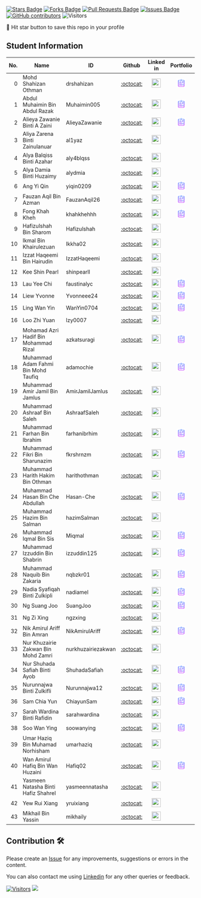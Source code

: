 <a href="https://github.com/drshahizan/HPDP/stargazers"><img src="https://img.shields.io/github/stars/drshahizan/HPDP" alt="Stars Badge"/></a>
<a href="https://github.com/drshahizan/HPDP/network/members"><img src="https://img.shields.io/github/forks/drshahizan/HPDP" alt="Forks Badge"/></a>
<a href="https://github.com/drshahizan/HPDP/pulls"><img src="https://img.shields.io/github/issues-pr/drshahizan/HPDP" alt="Pull Requests Badge"/></a>
<a href="https://github.com/drshahizan/HPDP"><img src="https://img.shields.io/github/issues/drshahizan/HPDP" alt="Issues Badge"/></a>
<a href="https://github.com/drshahizan/HPDP/graphs/contributors"><img alt="GitHub contributors" src="https://img.shields.io/github/contributors/drshahizan/HPDP?color=2b9348"></a>
![Visitors](https://api.visitorbadge.io/api/visitors?path=https%3A%2F%2Fgithub.com%2Fdrshahizan%2FHPDP&labelColor=%23d9e3f0&countColor=%23697689&style=flat)

🌟 Hit star button to save this repo in your profile

## Student Information

| No. | Name                                     | ID          | Github                         | Linked in | Portfolio |
|-----:|------------------------------------------|-------------|:--------------------------------:| :--------------------------------:|:--------------------------------:|
| 0   | Mohd Shahizan Othman          | drshahizan            | [:octocat:](https://github.com/drshahizan) | <a href="https://www.linkedin.com/in/drshahizan" ><img src="./images/linkedin.png" width="24px" height="24px" ></a> | <a href="./portfolio/"><img src="./images/portfolio.png" width="24px" height="24px"></a>|
| 1   | Abdul Muhaimin Bin Abdul Razak          |Muhaimin005             | [:octocat:](https://github.com/Muhaimin005) |<a href="https://www.linkedin.com/in/abdul-muhaimin-65390b23b?utm_source=share&utm_campaign=share_via&utm_content=profile&utm_medium=android_app" ><img src="./images/linkedin.png" width="24px" height="24px" ></a> | <a href="https://github.com/Muhaimin005/Muhaimin005/tree/main"><img src="./images/portfolio.png" width="24px" height="24px"></a> |
| 2   | Alieya Zawanie Binti A Zaini            |AlieyaZawanie             | [:octocat:](https://github.com/AlieyaZawanie) |<a href="https://www.linkedin.com/in/alieya-zaini" ><img src="./images/linkedin.png" width="24px" height="24px" ></a> | <a href="./portfolio/AlieyaZawanie"><img src="./images/portfolio.png" width="24px" height="24px"></a> |
| 3   | Aliya Zarena Binti Zainulanuar          |al1yaz       | [:octocat:](https://github.com/al1yaz) |<a href="https://www.linkedin.com/in/aliya-zarena-239469270" ><img src="./images/linkedin.png" width="24px" height="24px" ></a> |
| 4   | Alya Balqiss Binti Azahar               |aly4blqss     | [:octocat:](https://github.com/aly4blqss) | <a href="https://www.linkedin.com/in/alyabalqiss" ><img src="./images/linkedin.png" width="24px" height="24px" ></a> |
| 5   | Alya Damia Binti Huzaimy                |alydmia      | [:octocat:](https://github.com/alydmia) | <a href="https://www.linkedin.com/in/alya-damia-huzaimy-555638224" ><img src="./images/linkedin.png" width="24px" height="24px" ></a> |
| 6   | Ang Yi Qin                              |  yiqin0209           | [:octocat:](https://github.com/yiqin0209) | <a href = "https://www.linkedin.com/in/ang-yi-qin-696396225"> <img src="./images/linkedin.png" width="24px" height="24px" ></a> |<a href="./portfolio/yiqin0209"><img src="./images/portfolio.png" width="24px" height="24px"></a> |
| 7   | Fauzan Aqil Bin Azman                   |FauzanAqil26           | [:octocat:](https://github.com/FauzanAqil26) |<a href="https://www.linkedin.com/in/fauzan-aqil-azman-126077203/" ><img src="./images/linkedin.png" width="24px" height="24px" ></a> | <a href="./portfolio/FauzanAqil26"><img src="./images/portfolio.png" width="24px" height="24px"></a>|
| 8   | Fong Khah Kheh                          |khahkhehhh             | [:octocat:](https://github.com/khahkhehhh) |<a href="https://www.linkedin.com/in/fong-khah-kheh-0a539625a" ><img src="./images/linkedin.png" width="24px" height="24px" ></a> | <a href="./portfolio/khahkhehhh"><img src="./images/portfolio.png" width="24px" height="24px"></a>|
| 9   | Hafizulshah Bin Sharom                  |Hafizulshah  | [:octocat:](https://github.com/Hafizulshah) | <a href="https://my.linkedin.com/in/hafizulshah-sharom-5b3b2423b" ><img src="./images/linkedin.png" width="24px" height="24px" ></a>
| 10  | Ikmal Bin Khairulezuan                  |Ikkha02      | [:octocat:](https://github.com/Ikkha02) |<a href="https://www.linkedin.com/in/ikmal-khairulezuan-b50022225/" ><img src="./images/linkedin.png" width="24px" height="24px" ></a> |
| 11  | Izzat Haqeemi Bin Hairudin              |IzzatHaqeemi| [:octocat:](https://github.com/IzzatHaqeemi) | <a href="https://www.linkedin.com/in/izzat-haqeemi-bin-hairudin-76a207269" ><img src="./images/linkedin.png" width="24px" height="24px" ></a>
| 12  | Kee Shin Pearl                          |shinpearll   | [:octocat:](https://github.com/shinpearll) | <a href="https://www.linkedin.com/in/kee-shinpearl/" ><img src="./images/linkedin.png" width="24px" height="24px" ></a>
| 13  | Lau Yee Chi                             |faustinalyc             | [:octocat:](https://github.com/faustinalyc) |<a href="https://www.linkedin.com/in/lauyeechi0915" ><img src="./images/linkedin.png" width="24px" height="24px" ></a> | <a href="./portfolio/faustinalyc"><img src="./images/portfolio.png" width="24px" height="24px"></a> |
| 14  | Liew Yvonne                             |Yvonneee24   | [:octocat:](https://github.com/Yvonneee24) | <a href="https://www.linkedin.com/in/liew-yvonne-a69180225/" ><img src="./images/linkedin.png" width="24px" height="24px" ></a> | <a href="./portfolio/Yvonneee24"><img src="./images/portfolio.png" width="24px" height="24px"></a> |
| 15  | Ling Wan Yin                            |WanYin0704   | [:octocat:](https://github.com/WanYin0704) | <a href="https://www.linkedin.com/in/lingwanyin" ><img src="./images/linkedin.png" width="24px" height="24px" ></a> | <a href="./portfolio/WanYin0704"><img src="./images/portfolio.png" width="24px" height="24px"></a>
| 16  | Loo Zhi Yuan                            |lzy0007      | [:octocat:](https://github.com/lzy0007) | <a href="https://www.linkedin.com/in/loo-zhi-yuan-89779b224" ><img src="./images/linkedin.png" width="24px" height="24px" ></a> |
| 17  | Mohamad Azri Hadif Bin Mohammad Rizal  |azkatsuragi| [:octocat:](https://github.com/azkatsuragi) |<a href="https://www.linkedin.com/in/azrihadif" ><img src="./images/linkedin.png" width="24px" height="24px" ></a> | <a href="./portfolio/azkatsuragi"><img src="./images/portfolio.png" width="24px" height="24px"></a>
| 18  | Muhammad Adam Fahmi Bin Mohd Taufiq     |adamochie    | [:octocat:](https://github.com/adamochie) |<a href="https://www.linkedin.com/in/adam-fahmi-taufiq" ><img src="./images/linkedin.png" width="24px" height="24px" ></a> | <a href="./portfolio/adamochie"><img src="./images/portfolio.png" width="24px" height="24px"></a>|
| 19  | Muhammad Amir Jamil Bin Jamlus          | AmirJamilJamlus            | [:octocat:](https://github.com/your_id) |   <a href="https://www.linkedin.com/in/amir-jamlus-7a099b208" ><img src="./images/linkedin.png" width="24px" height="24px" ></a> |
| 20  | Muhammad Ashraaf Bin Saleh              |AshraafSaleh| [:octocat:](https://github.com/AshraafSaleh) |<a href="https://www.linkedin.com/in/muhammadashraafsaleh" ><img src="./images/linkedin.png" width="24px" height="24px" ></a> |
| 21  | Muhammad Farhan Bin Ibrahim             |farhanibrhim | [:octocat:](https://github.com/farhanibrhim) | <a href="https://www.linkedin.com/in/farhanibrhim/" ><img src="./images/linkedin.png" width="24px" height="24px" ></a> | <a href="./portfolio/farhanibrhim"><img src="./images/portfolio.png" width="24px" height="24px"></a> |
| 22  | Muhammad Fikri Bin Sharunazim           |fkrshrnzm             | [:octocat:](https://github.com/fkrshrnzm) | <a href="https://www.linkedin.com/in/muhammad-fikri19" ><img src="./images/linkedin.png" width="24px" height="24px" ></a> | <a href="./portfolio/fkrshrnzm"><img src="./images/portfolio.png" width="24px" height="24px"></a>|
| 23  | Muhammad Harith Hakim Bin Othman        |harithothman             | [:octocat:](https://github.com/harithothman) | <a href="https://www.linkedin.com/in/harith-hakim-705364235"><img src="./images/linkedin.png" width="24px" height="24px" ></a> |
| 24  | Muhammad Hasan Bin Che Abdullah         |Hasan-Che    | [:octocat:](https://github.com/Hasan-Che) | <a href="https://www.linkedin.com/in/hasan-che-abdullah-811262218" ><img src="./images/linkedin.png" width="24px" height="24px" ></a> | <a href="./portfolio/Hasan-Che"><img src="./images/portfolio.png" width="24px" height="24px"></a> |
| 25  | Muhammad Hazim Bin Salman               |hazimSalman             | [:octocat:](https://github.com/your_id) | <a href="https://www.linkedin.com/in/hazimsalman" ><img src="./images/linkedin.png" width="24px" height="24px" ></a> 
| 26  | Muhammad Iqmal Bin Sis                  |Miqmal      | [:octocat:](https://github.com/Miqmal) | <a href="https://www.linkedin.com/in/muhammad-iqmal18/" ><img src="./images/linkedin.png" width="24px" height="24px" ></a> | <a href="./portfolio/Miqmal"><img src="./images/portfolio.png" width="24px" height="24px">
| 27  | Muhammad Izzuddin Bin Shabrin           |izzuddin125             | [:octocat:](https://github.com/izzuddin125) | <a href="https://www.linkedin.com/in/muhammad-izzuddin-shabrin/" ><img src="./images/linkedin.png" width="24px" height="24px" ></a> | <a href="./portfolio/izzuddin125"><img src="./images/portfolio.png" width="24px" height="24px"></a>
| 28  | Muhammad Naquib Bin Zakaria             |nqbzkr01     | [:octocat:](https://github.com/nqbzkr01) | <a href="https://www.linkedin.com/in/naquib-zakaria-527750224/" ><img src="./images/linkedin.png" width="24px" height="24px" ></a> | <a href="./portfolio/nqbzkr01"><img src="./images/portfolio.png" width="24px" height="24px"></a> |
| 29  | Nadia Syafiqah Binti Zulkipli           |nadiamel     | [:octocat:](https://github.com/nadiamel) |<a href="https://www.linkedin.com/in/nadia-syafiqah-zulkipli" ><img src="./images/linkedin.png" width="24px" height="24px" ></a> | <a href="./portfolio/nadiamel"><img src="./images/portfolio.png" width="24px" height="24px"></a>|
| 30  | Ng Suang Joo                            |SuangJoo             | [:octocat:](https://github.com/SuangJoo) |<a href="https://www.linkedin.com/in/ng-suang-joo-389335212" ><img src="./images/linkedin.png" width="24px" height="24px" ></a> | <a href="./portfolio/SuangJoo"><img src="./images/portfolio.png" width="24px" height="24px"></a>
| 31  | Ng Zi Xing                              |ngzxing      | [:octocat:](https://github.com/ngzxing) |<a href="https://www.linkedin.com/in/ng-zi-xing-a3a466270" ><img src="./images/linkedin.png" width="24px" height="24px" ></a> |
| 32  | Nik Amirul Ariff Bin Amran              |NikAmirulAriff   | [:octocat:](https://github.com/NikAmirulAriff) |<a href="https://www.linkedin.com/in/amirul-amran"><img src="./images/linkedin.png" width="24px" height="24px" ></a>| <a href="./portfolio/NikAmirulAriff"><img src="./images/portfolio.png" width="24px" height="24px"></a>|
| 33  | Nur Khuzairie Zakwan Bin Mohd Zamri     |nurkhuzairiezakwan             | [:octocat:](https://github.com/nurkhuzairiezakwan) |<a href="https://www.linkedin.com/in/khuzairie" ><img src="./images/linkedin.png" width="24px" height="24px" ></a> |
| 34  | Nur Shuhada Safiah Binti Ayob           |ShuhadaSafiah            | [:octocat:](https://github.com/ShuhadaSafiah) |<a href="http://www.linkedin.com/in/nur-shuhada-safiah-ayob-932105242" ><img src="./images/linkedin.png" width="24px" height="24px" ></a> |<a href="./portfolio/ShuhadaSafiah"><img src="./images/portfolio.png" width="24px" height="24px"></a> |
| 35  | Nurunnajwa Binti Zulkifli               |Nurunnajwa12             | [:octocat:](https://github.com/Nurunnajwa12) |<a href="https://www.linkedin.com/in/nurunnajwa-zulkifli" ><img src="./images/linkedin.png" width="24px" height="24px" ></a> |<a href="./portfolio/Nurunnajwa12"><img src="./images/portfolio.png" width="24px" height="24px"></a> |
| 36  | Sam Chia Yun                            |ChiayunSam   | [:octocat:](https://github.com/ChiayunSam) | <a href="https://www.linkedin.com/in/sam-chia-yun-b92a37271/"><img src="./images/linkedin.png" width="24px" height="24px" ></a> | <a href="./portfolio/ChiayunSam"><img src="./images/portfolio.png" width="24px" height="24px"></a> |
| 37  | Sarah Wardina Binti Rafidin             |sarahwardina| [:octocat:](https://github.com/sarahwardina) |  <a href="https://www.linkedin.com/in/sarahwardina" ><img src="./images/linkedin.png" width="24px" height="24px" ></a> |
| 38  | Soo Wan Ying                            |soowanying     | [:octocat:](https://github.com/soowanying) |<a href="https://my.linkedin.com/in/wan-ying-soo-814b52293" ><img src="./images/linkedin.png" width="24px" height="24px" ></a> | <a href="./portfolio/soowanying"><img src="./images/portfolio.png" width="24px" height="24px"></a> |
| 39  | Umar Haziq Bin Muhamad Norhisham        |  umarhaziq           | [:octocat:](https://github.com/your_id) |<a href="https://www.linkedin.com/in/umar-haziq-75805b226" ><img src="./images/linkedin.png" width="24px" height="24px" ></a>
| 40  | Wan Amirul Hafiq Bin Wan Huzaini        |Hafiq02             | [:octocat:](https://github.com/Hafiq02) | <a href="https://www.linkedin.com/in/amirul-hafiq/" ><img src="./images/linkedin.png" width="24px" height="24px" ></a> |<a href="./portfolio/your_folder"><img src="./images/portfolio.png" width="24px" height="24px"></a>
| 41  | Yasmeen Natasha Binti Hafiz Shahrel     |yasmeennatasha| [:octocat:](https://github.com/yasmeennatasha) | <a href="https://www.linkedin.com/in/yasmeen-natasha-hafiz-shahrel" ><img src="./images/linkedin.png" width="24px" height="24px" ></a> |
| 42  | Yew Rui Xiang                           |yruixiang   | [:octocat:](https://github.com/yruixiang) | <a href="https://www.linkedin.com/in/rui-xiang-yew-011049268/" ><img src="./images/linkedin.png" width="24px" height="24px" ></a> |
| 43  | Mikhail Bin Yassin                       |mikhaiIy    | [:octocat:](https://github.com/mikhaiIy) | <a href="https://www.linkedin.com/in/mikhailyassin" ><img src="./images/linkedin.png" width="24px" height="24px" ></a> |

## Contribution 🛠️
Please create an [Issue](https://github.com/drshahizan/HPDP/issues) for any improvements, suggestions or errors in the content.

You can also contact me using [Linkedin](https://www.linkedin.com/in/drshahizan/) for any other queries or feedback.

[![Visitors](https://api.visitorbadge.io/api/visitors?path=https%3A%2F%2Fgithub.com%2Fdrshahizan&labelColor=%23697689&countColor=%23555555&style=plastic)](https://visitorbadge.io/status?path=https%3A%2F%2Fgithub.com%2Fdrshahizan)
![](https://hit.yhype.me/github/profile?user_id=81284918)


